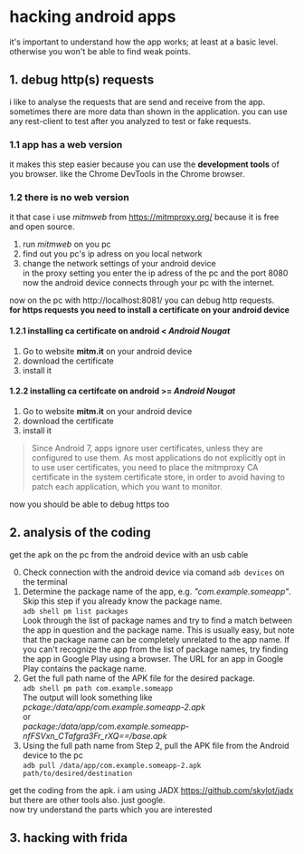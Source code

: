 # hacking android apps
it's important to understand how the app works; at least at a basic level. 
otherwise you won't be able to find weak points.
## 1. debug http(s) requests
i like to analyse the requests that are send and receive from the app. sometimes there are more data than shown in the application.
you can use any rest-client to test after you analyzed to test or fake requests.
### 1.1 app has a web version
it makes this step easier because you can use the **development tools** of you browser. like the Chrome DevTools in the Chrome browser.
### 1.2 there is no web version 
it that case i use *mitmweb* from https://mitmproxy.org/ because it is free and open source. 
1. run *mitmweb* on you pc
2. find out you pc's ip adress on you local network
3. change the network settings of your android device <br/>
in the proxy setting you enter the ip adress of the pc and the port 8080
now the android device connects through your pc with the internet. <br/>

now on the pc with http://localhost:8081/ you can debug http requests. <br/>
**for https requests you need to install a certificate on your android device**
#### 1.2.1 installing ca certificate on android < *Android Nougat*
1. Go to website **mitm.it** on your android device
2. download the certificate 
3. install it 



#### 1.2.2 installing ca certifcate on android >= *Android Nougat*

1. Go to website **mitm.it** on your android device
2. download the certificate 
3. install it 

> Since Android 7, apps ignore user certificates, unless they are configured to use them. As most applications do not explicitly opt in to use user certificates, you need to place the mitmproxy CA certificate in the system certificate store, in order to avoid having to patch each application, which you want to monitor. 

now you should be able to debug https too

## 2. analysis of the coding

get the apk on the pc from the android device with an usb cable

0. Check connection with the android device via comand `adb devices` on the terminal
1. Determine the package name of the app, e.g. *"com.example.someapp"*. Skip this step if you already know the package name. </br>
`adb shell pm list packages` </br>
Look through the list of package names and try to find a match between the app in question and the package name. This is usually easy, but note that the package name can be completely unrelated to the app name. If you can't recognize the app from the list of package names, try finding the app in Google Play using a browser. The URL for an app in Google Play contains the package name.
2. Get the full path name of the APK file for the desired package. </br>
`adb shell pm path com.example.someapp` </br>
The output will look something like </br>
*pckage:/data/app/com.example.someapp-2.apk* </br>
or </br>
*package:/data/app/com.example.someapp-nfFSVxn_CTafgra3Fr_rXQ==/base.apk*
3. Using the full path name from Step 2, pull the APK file from the Android device to the pc </br>
`adb pull /data/app/com.example.someapp-2.apk path/to/desired/destination`

get the coding from the apk. i am using JADX https://github.com/skylot/jadx but there are other tools also. just google. </br>
now try understand the parts which you are interested

## 3. hacking with frida
